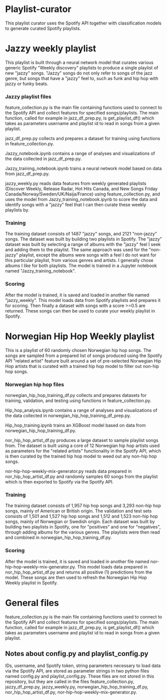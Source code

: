 # Playlist-curator
This playlist curator uses the Spotify API together with classification models to generate curated Spotify playlists. 

# Jazzy weekly playlist

This playlist is built through a neural network model that curates various generic Spotify "Weekly discovery" playlists to produce a single playlist of new "jazzy" songs. "Jazzy" songs do not only refer to songs of the jazz genre, but songs that have a "jazzy" feel to, such as funk and hip hop with jazzy or funky beats. 

### Jazzy playlist files

feature_collection.py is the main file containing functions used to connect to the Spotify API and collect features for specified songs/playlists. The main function, called for example in jazz_df_prep.py, is get_playlist_df() which takes as parameters username and playlist id to read in songs from a given playlist. 

jazz_df_prep.py collects and prepares a dataset for training using functions in feature_collection.py.

Jazzy_notebook.ipynb contains a range of analyses and visualizations of the data collected in jazz_df_prep.py.

Jazzy_training_notebook.ipynb trains a neural network model based on data from jazz_df_prep.py.

jazzy_weekly.py reads data features from weekly generated playlists (Discover Weekly, Release Radar, Hot Hits Canada, and New Songs Friday Canada/Norway/Sweden/UK/Naija/France) using feature_collection.py, and uses the model from Jazzy_training_notebook.ipynb to score the data and identify songs with a "jazzy" feel that I can then curate these weekly playlists by.

### Training

The training dataset consists of 1487 "jazzy" songs, and 2121 "non-jazzy" songs. The dataset was built by building two playlists in Spotify. The "jazzy" dataset was built by selecting a range of albums with the "jazzy" feel I seek and adding them to the playlist. The same approach was used for the "non-jazzy" playlist, except the albums were songs with a feel I do not want for this particular playlist, from various genres and artists. I generally chose albums I like for both playlists. The model is trained in a Jupyter notebook named "Jazzy_training_notebook".

### Scoring

After the model is trained, it is saved and loaded in another file named "jazzy_weekly". This model loads data from Spotify playlists and prepares it for scoring. Then finally a dataset with songs with a score >=0.5 are returned. These songs can then be used to curate your weekly playlist in Spotify.

# Norwegian Hip Hop Weekly playlist

This is a playlist of 60 randomly chosen Norwegian hip hop songs. The songs are sampled from a prepared list of songs produced using the Spotify API "related artist" feature built around a set of pre-selected Norwegian Hip Hop artists that is curated with a trained hip hop model to filter out non-hip hop songs. 

### Norwegian hip hop files

norwegian_hip_hop_training_df.py collects and prepares datasets for training, validation, and testing using functions in feature_collection.py.

Hip_hop_analysis.ipynb contains a range of analyses and visualizations of the data collected in norwegian_hip_hop_training_df_prep.py.

Hip_hop_training.ipynb trains an XGBoost model based on data from norwegian_hip_hop_training_df.py.

nor_hip_hop_artist_df.py produces a large dataset to sample playlist songs from. The dataset is built using a core of 12 Norwegian hip hop artists used as parameters for the "related artists" functionality in the Spotify API, which is then curated by the trained hip hop model to weed out any non-hip hop songs. 

nor-hip-hop-weekly-mix-generator.py reads data prepared in nor_hip_hop_artist_df.py and randomly samples 60 songs from the playlist which is then exported to Spotify via the Spotify API.

### Training

The training dataset consists of 1,957 hip hop songs and 3,293 non-hip hop songs, mainly of American or British origin. The validation and test sets consists of 1,501 and 1,527 hip hop songs and 1,512 and 1,523 non-hip hop songs, mainly of Norwegian or Swedish origin. Each dataset was built by building two playlists in Spotify, one for "positives" and one for "negatives", through adding albums for the various genres. The playlists were then read and combined in norwegian_hip_hop_training_df.py.

### Scoring

After the model is trained, it is saved and loaded in another file named nor-hip-hop-weekly-mix-generator.py. This model loads data prepared in nor_hip_hop_artist_df.py and returns all positive (1) predictions from the model. These songs are then used to refresh the Norwegian Hip Hop Weekly playlist in Spotify.

# General files

feature_collection.py is the main file containing functions used to connect to the Spotify API and collect features for specified songs/playlists. The main function, called for example in jazz_df_prep.py, is get_playlist_df() which takes as parameters username and playlist id to read in songs from a given playlist. 

## Notes about config.py and playlist_config.py

IDs, username, and Spotify token, string parameters necessary to load data via the Spotify API, are stored as parameter strings in two python files named config.py and playlist_config.py. These files are not stored in this repository, but they are called in the files feature_collection.py, jazzy_df_prep.py, jazzy_weekly.py, norwegian_hip_hop_training_df.py, nor_hip_hop_artist_df.py, nor-hip-hop-weekly-mix-generator.py. 

